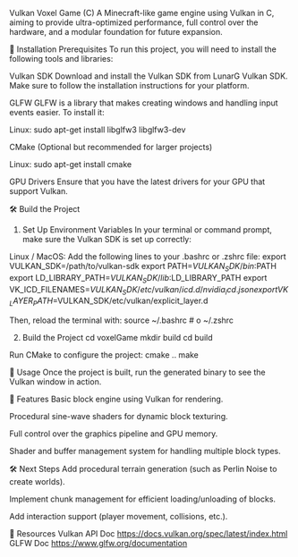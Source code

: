 Vulkan Voxel Game (C)
A Minecraft-like game engine using Vulkan in C, aiming to provide ultra-optimized performance, full control over the hardware, and a modular foundation for future expansion.

🚀 Installation
Prerequisites
To run this project, you will need to install the following tools and libraries:

Vulkan SDK
Download and install the Vulkan SDK from LunarG Vulkan SDK. Make sure to follow the installation instructions for your platform.

GLFW
GLFW is a library that makes creating windows and handling input events easier. To install it:

Linux:
sudo apt-get install libglfw3 libglfw3-dev

CMake (Optional but recommended for larger projects)

Linux:
sudo apt-get install cmake

GPU Drivers
Ensure that you have the latest drivers for your GPU that support Vulkan.

🛠 Build the Project
1. Set Up Environment Variables
In your terminal or command prompt, make sure the Vulkan SDK is set up correctly:

Linux / MacOS: Add the following lines to your .bashrc or .zshrc file:
export VULKAN_SDK=/path/to/vulkan-sdk
export PATH=$VULKAN_SDK/bin:$PATH
export LD_LIBRARY_PATH=$VULKAN_SDK/lib:$LD_LIBRARY_PATH
export VK_ICD_FILENAMES=$VULKAN_SDK/etc/vulkan/icd.d/nvidia_icd.json
export VK_LAYER_PATH=$VULKAN_SDK/etc/vulkan/explicit_layer.d

Then, reload the terminal with:
source ~/.bashrc   # o ~/.zshrc

2. Build the Project
cd voxelGame
mkdir build
cd build

Run CMake to configure the project:
cmake ..
make

📖 Usage
Once the project is built, run the generated binary to see the Vulkan window in action.

📝 Features
Basic block engine using Vulkan for rendering.

Procedural sine-wave shaders for dynamic block texturing.

Full control over the graphics pipeline and GPU memory.

Shader and buffer management system for handling multiple block types.

🛠 Next Steps
Add procedural terrain generation (such as Perlin Noise to create worlds).

Implement chunk management for efficient loading/unloading of blocks.

Add interaction support (player movement, collisions, etc.).

🔗 Resources
Vulkan API Doc
https://docs.vulkan.org/spec/latest/index.html
GLFW Doc
https://www.glfw.org/documentation
